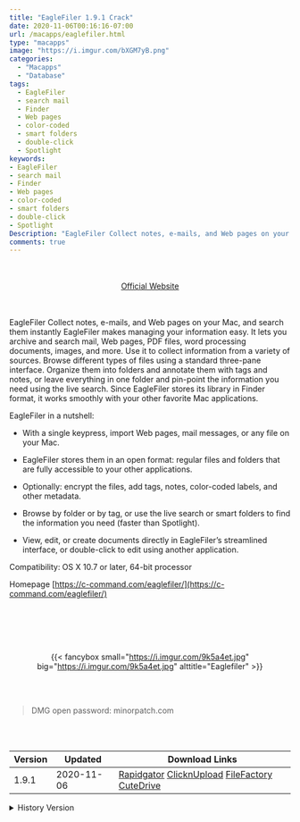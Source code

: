 ```yaml
---
title: "EagleFiler 1.9.1 Crack"
date: 2020-11-06T00:16:16-07:00
url: /macapps/eaglefiler.html
type: "macapps"
image: "https://i.imgur.com/bXGM7yB.png"
categories:
  - "Macapps"
  - "Database"
tags:
  - EagleFiler
  - search mail
  - Finder
  - Web pages
  - color-coded
  - smart folders
  - double-click
  - Spotlight
keywords:
- EagleFiler
- search mail
- Finder
- Web pages
- color-coded
- smart folders
- double-click
- Spotlight
Description: "EagleFiler Collect notes, e-mails, and Web pages on your Mac, and search them instantly EagleFiler makes managing your information easy. It lets you archive and search mail, Web pages, PDF files, word processing documents, images, and more"
comments: true
---
```


<br/>
<br/>
<center>
<a href="https://c-command.com/eaglefiler/" target="blank"><div class="border border-blue-500 rounded-lg transition duration-500 
    ease-in-out w-48 text-lg text-blue-500 text-center px-2 hover:bg-blue-500 hover:text-white">
  Official Website 
</div></a>
</center>
<br/>
<br/>

EagleFiler Collect notes, e-mails, and Web pages on your Mac, and search them instantly EagleFiler makes managing your information easy. It lets you archive and search mail, Web pages, PDF files, word processing documents, images, and more. Use it to collect information from a variety of sources. Browse different types of files using a standard three-pane interface. Organize them into folders and annotate them with tags and notes, or leave everything in one folder and pin-point the information you need using the live search. Since EagleFiler stores its library in Finder format, it works smoothly with your other favorite Mac applications.

EagleFiler in a nutshell:

* With a single keypress, import Web pages, mail messages, or any file on your Mac.

* EagleFiler stores them in an open format: regular files and folders that are fully accessible to your other applications.

* Optionally: encrypt the files, add tags, notes, color-coded labels, and other metadata.

* Browse by folder or by tag, or use the live search or smart folders to find the information you need (faster than Spotlight).

* View, edit, or create documents directly in EagleFiler’s streamlined interface, or double-click to edit using another application.

Compatibility: OS X 10.7 or later, 64-bit processor

Homepage [https://c-command.com/eaglefiler/](https://c-command.com/eaglefiler/)

<br/>
<br/>
<script async src="https://pagead2.googlesyndication.com/pagead/js/adsbygoogle.js"></script>
<ins class="adsbygoogle"
     style="display:block; text-align:center;"
     data-ad-layout="in-article"
     data-ad-format="fluid"
     data-ad-client="ca-pub-8746275014476192"
     data-ad-slot="5144997159"></ins>
<script>
     (adsbygoogle = window.adsbygoogle || []).push({});
</script>
<br/>
<br/>


<center>

{{< fancybox small="https://i.imgur.com/9k5a4et.jpg" big="https://i.imgur.com/9k5a4et.jpg" alttitle="Eaglefiler" >}}

</center>

<br/>
<br/>


> DMG open password: minorpatch.com

<br/>

<br/>
<div id="history_version" class="history_version">

| Version | Updated | Download Links |
| ---- | ---- | ---- |
| 1.9.1 | 2020-11-06 | [Rapidgator](https://ouo.io/8hUOEU)   [ClicknUpload](https://ouo.io/p6EM5R)   [FileFactory](https://ouo.io/TMQf8w)   [CuteDrive](https://ouo.io/0QxSd1) |
<details>
<summary>History Version</summary>

| Version | Updated | Download Links |
| ---- | ---- | ---- |
| 1.9 | 2020-11-04 | [Rapidgator](https://ouo.io/xWbyN7)   [ClicknUpload](https://ouo.io/0t4l4K)   [FileFactory](https://ouo.io/lUnev4)   [CuteDrive](https://ouo.io/FyBQn8) |
| 1.8.14 | 2020-06-11 | [UsersCloud](https://ouo.io/9osLn3)   [ClicknUpload](https://ouo.io/TlWGMOO)   [FileFactory](https://ouo.io/3L5aG)   [CuteDrive](https://ouo.io/1XCF9e) |
| 1.8.13 | 2020-04-17 | [UsersCloud](https://ouo.io/3Rf5o7)   [ClicknUpload](https://ouo.io/9weVt1)   [FileFactory](https://ouo.io/w1rrVlL)   [CuteDrive](https://ouo.io/pNtJSf) |
| 1.8.12 | 2020-02-12 | [UsersCloud](https://ouo.io/HDP83h)   [ClicknUpload](https://ouo.io/n8RqXLP)   [Mega](https://ouo.io/WiaV4Q)   [CuteDrive](https://ouo.io/qpVR1C) |
</details>

</div>
